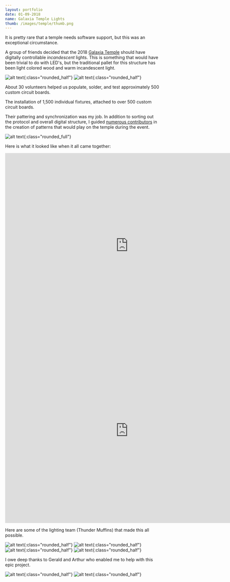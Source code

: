 ```yaml
---
layout: portfolio
date: 01-09-2018
name: Galaxia Temple Lights
thumb: /images/temple/thumb.png
---
```


It is pretty rare that a temple needs software support, but this was an exceptional circumstance.

A group of friends decided that the 2018 [Galaxia Temple](https://mamou-mani.com/project/galaxia/)
should have digitally controllable *incandescent* lights. This is something that would have
been trivial to do with LED's, but the traditional pallet for this structure has
been light colored wood and warm incandescent light.

![alt text](/images/temple/control-boards.jpg "Control boards"){:class="rounded_half"}
![alt text](/images/temple/test-rig.jpg "Testing rig"){:class="rounded_half"}

About 30 volunteers helped us populate, solder, and test approximately 500 custom circuit boards.

The installation of 1,500 individual fixtures, attached to over 500 custom circuit boards.

Their pattering and synchronization was my job. In addition to sorting out the protocol and
overall digital structure, I guided [numerous contributors](https://github.com/temple2018/Galaxia) in the creation of patterns that would play on the temple during the event.

![alt text](/images/temple/GalaxiaScreenshot.png "Software screenshot"){:class="rounded_full"}

Here is what it looked like when it all came together:
<iframe width="800" height="600" src="https://www.youtube.com/embed/q2JFujq0clQ" frameborder="0" allow="accelerometer; autoplay; encrypted-media; gyroscope; picture-in-picture" allowfullscreen></iframe>

<iframe width="800" height="600" src="https://www.youtube.com/embed/a88B4GH30VM" frameborder="0" allow="accelerometer; autoplay; encrypted-media; gyroscope; picture-in-picture" allowfullscreen></iframe>

Here are some of the lighting team (Thunder Muffins) that made this all possible.

![alt text](/images/temple/crew1.jpg "Team members"){:class="rounded_half"}
![alt text](/images/temple/crew6.jpg "Team members"){:class="rounded_half"}
![alt text](/images/temple/crew4.jpg "Team members"){:class="rounded_half"}
![alt text](/images/temple/crew5.jpg "Team members"){:class="rounded_half"}

I owe deep thanks to Gerald and Arthur who enabled me to help with this epic project.

![alt text](/images/temple/arthur.png "Arthur"){:class="rounded_half"}
![alt text](/images/temple/crew3.jpg "Gerald"){:class="rounded_half"}
